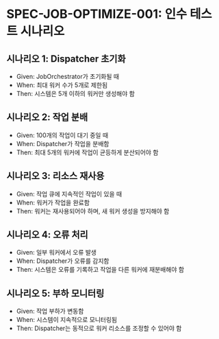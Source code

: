 # SPEC-JOB-OPTIMIZE-001: 인수 테스트 시나리오

## 시나리오 1: Dispatcher 초기화
- Given: JobOrchestrator가 초기화될 때
- When: 최대 워커 수가 5개로 제한됨
- Then: 시스템은 5개 이하의 워커만 생성해야 함

## 시나리오 2: 작업 분배
- Given: 100개의 작업이 대기 중일 때
- When: Dispatcher가 작업을 분배함
- Then: 최대 5개의 워커에 작업이 균등하게 분산되어야 함

## 시나리오 3: 리소스 재사용
- Given: 작업 큐에 지속적인 작업이 있을 때
- When: 워커가 작업을 완료함
- Then: 워커는 재사용되어야 하며, 새 워커 생성을 방지해야 함

## 시나리오 4: 오류 처리
- Given: 일부 워커에서 오류 발생
- When: Dispatcher가 오류를 감지함
- Then: 시스템은 오류를 기록하고 작업을 다른 워커에 재분배해야 함

## 시나리오 5: 부하 모니터링
- Given: 작업 부하가 변동함
- When: 시스템이 지속적으로 모니터링됨
- Then: Dispatcher는 동적으로 워커 리소스를 조정할 수 있어야 함